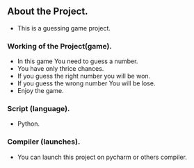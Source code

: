 ## About the Project.
* This is a guessing game project.

### Working of the Project(game).
* In this game You need to guess a number.
* You have only thrice chances.
* If you guess the right number you will be won.
* If you guess the wrong number You will be lose.
* Enjoy the game.

### Script (language).
* Python.

### Compiler (launches).
* You can launch this project on pycharm or others compiler.
